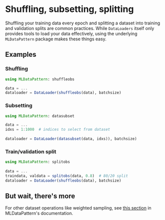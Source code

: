 
# Shuffling, subsetting, splitting

Shuffling your training data every epoch and splitting a dataset into training and validation splits are common practices.
While `DataLoaders` itself only provides tools to load your data effectively, using the underlying `MLDataPattern` package makes these things easy.

## Examples

### Shuffling

```julia
using MLDataPattern: shuffleobs

data = ...
dataloader = DataLoader(shuffleobs(data), batchsize)
```

### Subsetting

```julia
using MLDataPattern: datasubset

data = ...
idxs = 1:1000  # indices to select from dataset
  
dataloader = DataLoader(datasubset(data, idxs)), batchsize)
```

### Train/validation split

```julia
using MLDataPattern: splitobs
    
data = ...
traindata, valdata = splitobs(data, 0.8)  # 80/20 split
dataloader = DataLoader(shuffleobs(data), batchsize)
```

## But wait, there's more

For other dataset operations like weighted sampling, see [this section](https://mldatapatternjl.readthedocs.io/en/latest/documentation/datasubset.html) in MLDataPattern's documentation.
